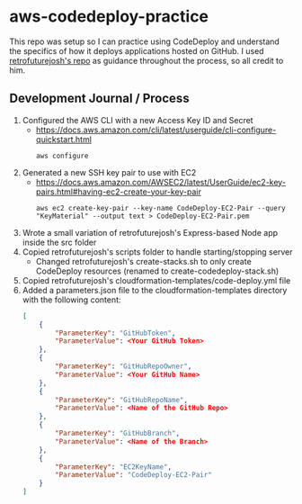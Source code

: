 # aws-codedeploy-practice
This repo was setup so I can practice using CodeDeploy and understand the specifics of how it
deploys applications hosted on GitHub. I used [retrofuturejosh's repo](https://github.com/retrofuturejosh/nodepipeline#run-cloudformation-script)
as guidance throughout the process, so all credit to him.

## Development Journal / Process
1) Configured the AWS CLI with a new Access Key ID and Secret
    * https://docs.aws.amazon.com/cli/latest/userguide/cli-configure-quickstart.html
        ```
        aws configure
        ```
2) Generated a new SSH key pair to use with EC2
    * https://docs.aws.amazon.com/AWSEC2/latest/UserGuide/ec2-key-pairs.html#having-ec2-create-your-key-pair
        ```
        aws ec2 create-key-pair --key-name CodeDeploy-EC2-Pair --query "KeyMaterial" --output text > CodeDeploy-EC2-Pair.pem
        ```
3) Wrote a small variation of retrofuturejosh's Express-based Node app inside the src folder
4) Copied retrofuturejosh's scripts folder to handle starting/stopping server
    * Changed retrofuturejosh's create-stacks.sh to only create CodeDeploy resources (renamed to create-codedeploy-stack.sh)
5) Copied retrofuturejosh's cloudformation-templates/code-deploy.yml file
6) Added a parameters.json file to the cloudformation-templates directory with the following content:
    ```json
    [
        {
            "ParameterKey": "GitHubToken",
            "ParameterValue": <Your GitHub Token>
        },
        {
            "ParameterKey": "GitHubRepoOwner",
            "ParameterValue": <Your GitHub Name>
        },
        {
            "ParameterKey": "GitHubRepoName",
            "ParameterValue": <Name of the GitHub Repo>
        },
        {
            "ParameterKey": "GitHubBranch",
            "ParameterValue": <Name of the Branch>
        },
        {
            "ParameterKey": "EC2KeyName",
            "ParameterValue": "CodeDeploy-EC2-Pair"
        }
    ]
    ```